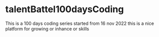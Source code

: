 # talentBattel100daysCoding
This is a 100 days coding series started from 16 nov 2022
this is a nice platform for growing or inhance or skills
